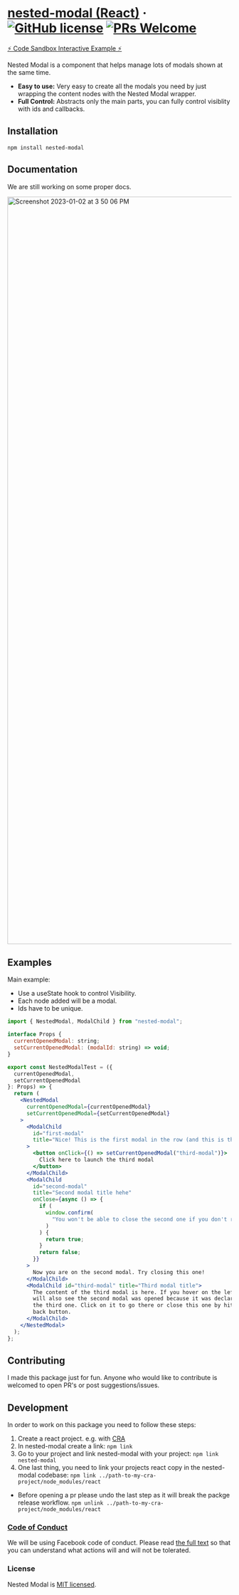 # [nested-modal (React)](https://reactjs.org/) &middot; [![GitHub license](https://img.shields.io/badge/license-MIT-blue.svg)](https://github.com/alumezi/nested-modal/blob/main/LICENSE.md) [![PRs Welcome](https://img.shields.io/badge/PRs-welcome-brightgreen.svg)](https://github.com/alumezi/nested-modal/pulls)

[⚡️ Code Sandbox Interactive Example ⚡️](https://codesandbox.io/s/interactive-nested-modal-ebvxpg?file=/src/App.tsx) 

Nested Modal is a component that helps manage lots of modals shown at the same time.

- **Easy to use:** Very easy to create all the modals you need by just wrapping the content nodes with the Nested Modal wrapper.
- **Full Control:** Abstracts only the main parts, you can fully control visiblity with ids and callbacks.

## Installation

`npm install nested-modal`

## Documentation

We are still working on some proper docs.

<img width="1680" alt="Screenshot 2023-01-02 at 3 50 06 PM" src="https://user-images.githubusercontent.com/29073778/210247158-4397373c-5ac2-4f64-8737-95230095478c.png">

## Examples

Main example:

- Use a useState hook to control Visibility.
- Each node added will be a modal.
- Ids have to be unique.

```jsx
import { NestedModal, ModalChild } from "nested-modal";

interface Props {
  currentOpenedModal: string;
  setCurrentOpenedModal: (modalId: string) => void;
}

export const NestedModalTest = ({
  currentOpenedModal,
  setCurrentOpenedModal
}: Props) => {
  return (
    <NestedModal
      currentOpenedModal={currentOpenedModal}
      setCurrentOpenedModal={setCurrentOpenedModal}
    >
      <ModalChild
        id="first-modal"
        title="Nice! This is the first modal in the row (and this is the title hihi)"
      >
        <button onClick={() => setCurrentOpenedModal("third-modal")}>
          Click here to launch the third modal
        </button>
      </ModalChild>
      <ModalChild
        id="second-modal"
        title="Second modal title hehe"
        onClose={async () => {
          if (
            window.confirm(
              "You won't be able to close the second one if you don't return true in the async callback. This is to prevent losing data such as form data. Confirm dialog if you want to close this modal."
            )
          ) {
            return true;
          }
          return false;
        }}
      >
        Now you are on the second modal. Try closing this one!
      </ModalChild>
      <ModalChild id="third-modal" title="Third modal title">
        The content of the third modal is here. If you hover on the left you
        will also see the second modal was opened because it was declared before
        the third one. Click on it to go there or close this one by hitting the
        back button.
      </ModalChild>
    </NestedModal>
  );
};

```

## Contributing

I made this package just for fun. Anyone who would like to contribute is welcomed to open PR's or post suggestions/issues.

## Development

In order to work on this package you need to follow these steps:

1. Create a react project. e.g. with [CRA](https://create-react-app.dev/)
2. In nested-modal create a link: `npm link`
3. Go to your project and link nested-modal with your project: `npm link nested-modal`
4. One last thing, you need to link your projects react copy in the nested-modal codebase: `npm link ../path-to-my-cra-project/node_modules/react`

- Before opening a pr please undo the last step as it will break the packge release workflow. `npm unlink ../path-to-my-cra-project/node_modules/react`

### [Code of Conduct](https://code.fb.com/codeofconduct)

We will be using Facebook code of conduct.
Please read [the full text](https://code.fb.com/codeofconduct) so that you can understand what actions will and will not be tolerated.

### License

Nested Modal is [MIT licensed](./LICENSE).
